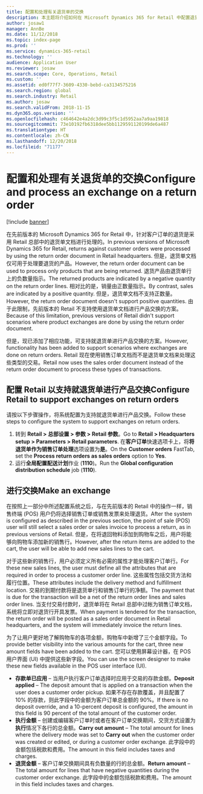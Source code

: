 ```yaml
---
title: 配置和处理有关退货单的交换
description: 本主题将介绍如何在 Microsoft Dynamics 365 for Retail 中配置退货交换。
author: josaw1
manager: AnnBe
ms.date: 11/12/2018
ms.topic: index-page
ms.prod: ''
ms.service: dynamics-365-retail
ms.technology: ''
audience: Application User
ms.reviewer: josaw
ms.search.scope: Core, Operations, Retail
ms.custom: ''
ms.assetid: ed0f77f7-3609-4330-bebd-ca3134575216
ms.search.region: global
ms.search.industry: Retail
ms.author: josaw
ms.search.validFrom: 2018-11-15
ms.dyn365.ops.version: ''
ms.openlocfilehash: c464642e4a2dc3d99c3f5c1d5952aa7a9aa19818
ms.sourcegitcommit: 73e10192fb6318dee5bb1129591120199de6a487
ms.translationtype: HT
ms.contentlocale: zh-CN
ms.lasthandoff: 12/20/2018
ms.locfileid: "71177"
---
```

# <a name="configure-and-process-an-exchange-on-a-return-order"></a><span data-ttu-id="2d924-103">配置和处理有关退货单的交换</span><span class="sxs-lookup"><span data-stu-id="2d924-103">Configure and process an exchange on a return order</span></span>

[!include [banner](includes/banner.md)]

<span data-ttu-id="2d924-104">在先前版本的 Microsoft Dynamics 365 for Retail 中，针对客户订单的退货是采用 Retail 总部中的退货单文档进行处理的。</span><span class="sxs-lookup"><span data-stu-id="2d924-104">In previous versions of Microsoft Dynamics 365 for Retail, returns against customer orders were processed by using the return order document in Retail headquarters.</span></span> <span data-ttu-id="2d924-105">但是，退货单文档仅可用于处理要退货的产品。</span><span class="sxs-lookup"><span data-stu-id="2d924-105">However, the return order document can be used to process only products that are being returned.</span></span> <span data-ttu-id="2d924-106">退货产品由退货单行上的负数量指示。</span><span class="sxs-lookup"><span data-stu-id="2d924-106">The returned products are indicated by a negative quantity on the return order lines.</span></span> <span data-ttu-id="2d924-107">相对比的是，销量由正数量指示。</span><span class="sxs-lookup"><span data-stu-id="2d924-107">By contrast, sales are indicated by a positive quantity.</span></span> <span data-ttu-id="2d924-108">但是，退货单文档不支持正数量。</span><span class="sxs-lookup"><span data-stu-id="2d924-108">However, the return order document doesn't support positive quantities.</span></span> <span data-ttu-id="2d924-109">由于此限制，先前版本的 Retail 不支持使用退货单文档进行产品交换的方案。</span><span class="sxs-lookup"><span data-stu-id="2d924-109">Because of this limitation, previous versions of Retail didn't support scenarios where product exchanges are done by using the return order document.</span></span>

<span data-ttu-id="2d924-110">但是，现已添加了相应功能，可支持就退货单进行产品交换的方案。</span><span class="sxs-lookup"><span data-stu-id="2d924-110">However, functionality has been added to support scenarios where exchanges are done on return orders.</span></span> <span data-ttu-id="2d924-111">Retail 现在使用销售订单文档而不是退货单文档来处理这些类型的交易。</span><span class="sxs-lookup"><span data-stu-id="2d924-111">Retail now uses the sales order document instead of the return order document to process these types of transactions.</span></span>

## <a name="configure-retail-to-support-exchanges-on-return-orders"></a><span data-ttu-id="2d924-112">配置 Retail 以支持就退货单进行产品交换</span><span class="sxs-lookup"><span data-stu-id="2d924-112">Configure Retail to support exchanges on return orders</span></span>

<span data-ttu-id="2d924-113">请按以下步骤操作，将系统配置为支持就退货单进行产品交换。</span><span class="sxs-lookup"><span data-stu-id="2d924-113">Follow these steps to configure the system to support exchanges on return orders.</span></span>

1. <span data-ttu-id="2d924-114">转到 **Retail \> 总部设置 \> 参数 \> Retail 参数**。</span><span class="sxs-lookup"><span data-stu-id="2d924-114">Go to **Retail \> Headquarters setup \> Parameters \> Retail parameters**.</span></span> <span data-ttu-id="2d924-115">在**客户订单**快速选项卡上，将**将退货单作为销售订单处理**选项设置为**是**。</span><span class="sxs-lookup"><span data-stu-id="2d924-115">On the **Customer orders** FastTab, set the **Process return orders as sales orders** option to **Yes**.</span></span>
2. <span data-ttu-id="2d924-116">运行**全局配置配送计划**作业 (**1110**)。</span><span class="sxs-lookup"><span data-stu-id="2d924-116">Run the **Global configuration distribution schedule** job (**1110**).</span></span>

## <a name="make-an-exchange"></a><span data-ttu-id="2d924-117">进行交换</span><span class="sxs-lookup"><span data-stu-id="2d924-117">Make an exchange</span></span>

<span data-ttu-id="2d924-118">在按照上一部分中所述配置系统之后，与在先前版本的 Retail 中的操作一样，销售终端 (POS) 用户仍将选择销售订单或销售发票来处理退货。</span><span class="sxs-lookup"><span data-stu-id="2d924-118">After the system is configured as described in the previous section, the point of sale (POS) user will still select a sales order or sales invoice to process a return, as in previous versions of Retail.</span></span> <span data-ttu-id="2d924-119">但是，在将退回物料添加到购物车之后，用户将能够向购物车添加新的销售行。</span><span class="sxs-lookup"><span data-stu-id="2d924-119">However, after the return items are added to the cart, the user will be able to add new sales lines to the cart.</span></span>

<span data-ttu-id="2d924-120">对于这些新的销售行，用户必须定义所有必需的属性才能处理客户订单行。</span><span class="sxs-lookup"><span data-stu-id="2d924-120">For these new sales lines, the user must define all the attributes that are required in order to process a customer order line.</span></span> <span data-ttu-id="2d924-121">这些属性包括交货方法和履行位置。</span><span class="sxs-lookup"><span data-stu-id="2d924-121">These attributes include the delivery method and fulfillment location.</span></span> <span data-ttu-id="2d924-122">交易的到期付款将是退货单行和销售订单行的净额。</span><span class="sxs-lookup"><span data-stu-id="2d924-122">The payment that is due for the transaction will be a net of the return order lines and sales order lines.</span></span> <span data-ttu-id="2d924-123">当支付交易付款时，退货单将在 Retail 总部中过帐为销售订单文档，系统将立即对退货行开具发票。</span><span class="sxs-lookup"><span data-stu-id="2d924-123">When payment is tendered for the transaction, the return order will be posted as a sales order document in Retail headquarters, and the system will immediately invoice the return lines.</span></span>

<span data-ttu-id="2d924-124">为了让用户更好地了解购物车的各项金额，购物车中新增了三个金额字段。</span><span class="sxs-lookup"><span data-stu-id="2d924-124">To provide better visibility into the various amounts for the cart, three new amount fields have been added to the cart.</span></span> <span data-ttu-id="2d924-125">您可以使用屏幕设计器，在 POS 用户界面 (UI) 中提供这些新字段。</span><span class="sxs-lookup"><span data-stu-id="2d924-125">You can use the screen designer to make these new fields available in the POS user interface (UI).</span></span>

- <span data-ttu-id="2d924-126">**存款单已应用** – 当用户执行客户订单选择时应用于交易的存款金额。</span><span class="sxs-lookup"><span data-stu-id="2d924-126">**Deposit applied** – The deposit amount that is applied on a transaction when the user does a customer order pickup.</span></span> <span data-ttu-id="2d924-127">如果不存在存款覆盖，并且配置了 10% 的存款，则此字段中的金额为客户订单总金额的 90%。</span><span class="sxs-lookup"><span data-stu-id="2d924-127">If there is no deposit override, and a 10-percent deposit is configured, the amount in this field is 90 percent of the total amount of the customer order.</span></span>
- <span data-ttu-id="2d924-128">**执行金额** – 创建或编辑客户订单时或者在客户订单交换期间，交货方式设置为**执行**情况下各行的总金额。</span><span class="sxs-lookup"><span data-stu-id="2d924-128">**Carry out amount** – The total amount for lines where the delivery mode was set to **Carry out** when the customer order was created or edited, or during a customer order exchange.</span></span> <span data-ttu-id="2d924-129">此字段中的金额包括税款和费用。</span><span class="sxs-lookup"><span data-stu-id="2d924-129">The amount in this field includes taxes and charges.</span></span>
- <span data-ttu-id="2d924-130">**退货金额** – 客户订单交换期间具有负数量的行的总金额。</span><span class="sxs-lookup"><span data-stu-id="2d924-130">**Return amount** – The total amount for lines that have negative quantities during the customer order exchange.</span></span> <span data-ttu-id="2d924-131">此字段中的金额包括税款和费用。</span><span class="sxs-lookup"><span data-stu-id="2d924-131">The amount in this field includes taxes and charges.</span></span>
